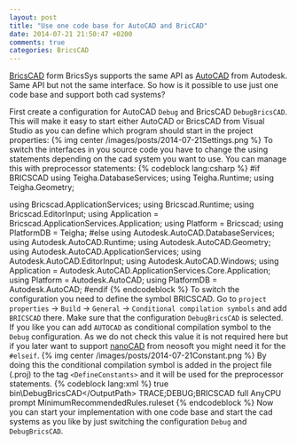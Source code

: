 ```yaml
---
layout: post
title: "Use one code base for AutoCAD and BricCAD"
date: 2014-07-21 21:50:47 +0200
comments: true
categories: BricsCAD
---
```

[BricsCAD](https://www.bricsys.com) form BricsSys supports the same API as [AutoCAD](http://www.autodesk.com/products/autocad/overview) from Autodesk.
Same API but not the same interface. So how is it possible to use just one code base and support both cad systems? 

First create a configuration for AutoCAD `Debug` and BricsCAD `DebugBricsCAD`. This will make it easy to start either AutoCAD or BricsCAD from Visual Studio as you can define which program should start in the project properties:
{% img center /images/posts/2014-07-21Settings.png %}
To switch the interfaces in you source code you have to change the using statements depending on the cad system you want to use.
You can manage this with preprocessor statements:
{% codeblock lang:csharp %}
#if BRICSCAD
using Teigha.DatabaseServices;
using Teigha.Runtime;
using Teigha.Geometry;
 
using Bricscad.ApplicationServices;
using Bricscad.Runtime;
using Bricscad.EditorInput;
using Application = Bricscad.ApplicationServices.Application;
using Platform = Bricscad;
using PlatformDB = Teigha;
#else
using Autodesk.AutoCAD.DatabaseServices;
using Autodesk.AutoCAD.Runtime;
using Autodesk.AutoCAD.Geometry;
using Autodesk.AutoCAD.ApplicationServices;
using Autodesk.AutoCAD.EditorInput;
using Autodesk.AutoCAD.Windows;
using Application = Autodesk.AutoCAD.ApplicationServices.Core.Application;
using Platform = Autodesk.AutoCAD;
using PlatformDB = Autodesk.AutoCAD;
#endif
{% endcodeblock %}
To switch the configuration you need to define the symbol BRICSCAD.
Go to `project properties` -> `Build` -> `General` -> `Conditional compilation symbols` and add `BRICSCAD` there. Make sure that the configuration `DebugBricsCAD` is selected. If you like you can add `AUTOCAD` as conditional compilation symbol to the `Debug` configuration. As we do not check this value it is not required here but if you later want to support [nanoCAD](http://www.nanocad.com) from neosoft you might need it for the `#elseif`.
{% img center /images/posts/2014-07-21Constant.png %}
By doing this the conditional compilation symbol is added in the project file (.proj) to the tag `<DefineConstants>` and it will be used for the preprocessor statements. 
{% codeblock lang:xml %}
<PropertyGroup Condition="'$(Configuration)|$(Platform)' == 'DebugBricsCAD|AnyCPU'">
    <DebugSymbols>true</DebugSymbols>
    <OutputPath>bin\DebugBricsCAD\</OutputPath>
    <DefineConstants>TRACE;DEBUG;BRICSCAD</DefineConstants>
    <DebugType>full</DebugType>
    <PlatformTarget>AnyCPU</PlatformTarget>
    <ErrorReport>prompt</ErrorReport>
    <CodeAnalysisRuleSet>MinimumRecommendedRules.ruleset</CodeAnalysisRuleSet>
</PropertyGroup>
{% endcodeblock %}
 Now you can start your implementation with one code base and start the cad systems as you like by just switching the configuration `Debug` and `DebugBricsCAD`.
  





